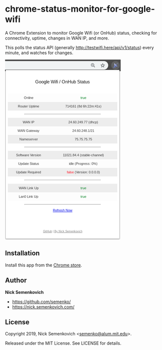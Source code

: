 chrome-status-monitor-for-google-wifi
============================

A Chrome Extension to monitor Google Wifi (or OnHub) status, checking for connectivity, uptime, changes in WAN IP, and more.

This polls the status API (generally http://testwifi.here/api/v1/status) every minute, and watches for changes.

![Wifi Status Screesnhot](screenshots/screenshot-1.png?raw=true "Wifi Status Screesnhot")

## Installation

Install this app from the [Chrome store](https://chrome.google.com/webstore/detail/status-monitor-for-google/amemccpljobdbgofeleoapbbdomodhpp).

## Author
**Nick Semenkovich**

+ https://github.com/semenko/
+ https://nick.semenkovich.com/

## License
Copyright 2019, Nick Semenkovich \<semenko@alum.mit.edu\>.

Released under the MIT License. See LICENSE for details.
